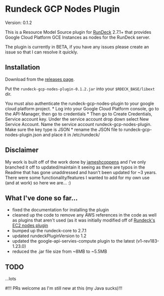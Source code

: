Rundeck GCP Nodes Plugin
========================

Version: 0.1.2

This is a Resource Model Source plugin for [RunDeck][] 2.7.1+ that provides
Google Cloud Platform GCE Instances as nodes for the RunDeck server.

[RunDeck]: http://rundeck.org

The plugin is currently in BETA, if you have any issues please create an issue so that I
can resolve it quickly.


Installation
--------------

Download from the [releases page](https://github.com/Neutrollized/rundeck-gcp-nodes-plugin/releases).

Put the `rundeck-gcp-nodes-plugin-0.1.2.jar` into your `$RDECK_BASE/libext` dir.

You must also authenticate the rundeck-gcp-nodes-plugin to your google cloud platform
project.
        * Log into your Google Cloud Platform console, go to the API-Manager, then go to
                credentials
        * Then go to Create Credentials, Service account key.  Under the service account 
                drop down select New Service Account. Name the service account
                rundeck-gcp-nodes-plugin.  Make sure the key type is JSON
        * rename the JSON file to rundeck-gcp-nodes-plugin.json and place it in /etc/rundeck/


Disclaimer
----------
My work is built off of the work done by [jameshcoppens](https://github.com/jameshcoppens/rundeck-gcp-nodes-plugin) and I've only branched it off to updated/maintain it seeing as there are typos in the Readme that has gone unaddressed and hasn't been updated for ~3 years.  There were some functionality/features I wanted to add for my own use (and at work) so here we are... :)


What I've done so far...
------------------------
* fixed the documentation for installing the plugin
* cleaned up the code to remove any AWS references in the code as well as plugins that aren't used (as it was initially modified off of [Rundeck's EC2 nodes plugin](https://github.com/rundeck-plugins/rundeck-ec2-nodes-plugin)
* bumped up the rundeck-core to 2.7.1
* updated rundeckPluginVersion to 1.2
* updated the google-api-servies-compute plugin to the latest (v1-rev183-1.23.0)
* reduced the .jar file size from ~8MB to ~5.5MB


TODO
----
...lots


#!!! PRs welcome as I'm still new at this (my Java sucks)!!!
